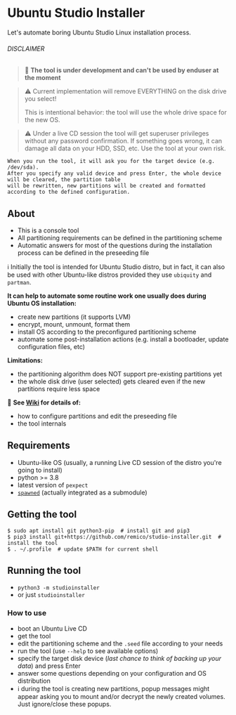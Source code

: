 # Ubuntu Studio Installer
Let's automate boring Ubuntu Studio Linux installation process.

###### DISCLAIMER
> :pushpin: **The tool is under development and can't be used by enduser at the moment**

> :warning: Current implementation will remove EVERYTHING on the disk drive you select!
>
> This is intentional behavior: the tool will use the whole drive space for the new OS.

> :warning: Under a live CD session the tool will get superuser privileges without any password confirmation.
> If something goes wrong, it can damage all data on your HDD, SSD, etc. Use the tool at your own risk.  
```
When you run the tool, it will ask you for the target device (e.g. /dev/sda). 
After you specify any valid device and press Enter, the whole device will be cleared, the partition table
will be rewritten, new partitions will be created and formatted according to the defined configuration.
```  

## About
- This is a console tool
- All partitioning requirements can be defined in the partitioning scheme
- Automatic answers for most of the questions during the installation process can be defined in the preseeding file

:information_source: Initially the tool is intended for Ubuntu Studio distro, but in fact, it can also be used
with other Ubuntu-like distros provided they use `ubiquity` and `partman`. 

**It can help to automate some routine work one usually does during Ubuntu OS installation:**
- create new partitions (it supports LVM)
- encrypt, mount, unmount, format them
- install OS according to the preconfigured partitioning scheme
- automate some post-installation actions (e.g. install a bootloader, update configuration files, etc)

**Limitations:**
- the partitioning algorithm does NOT support pre-existing partitions yet
- the whole disk drive (user selected) gets cleared even if the new partitions require less space

:pushpin: **See [Wiki](../../wiki) for details of:**
- how to configure partitions and edit the preseeding file
- the tool internals

## Requirements
- Ubuntu-like OS (usually, a running Live CD session of the distro you're going to install)
- python >= 3.8
- latest version of `pexpect`
- [`spawned`](https://github.com/remico/spawned) (actually integrated as a submodule)

## Getting the tool
```
$ sudo apt install git python3-pip  # install git and pip3
$ pip3 install git+https://github.com/remico/studio-installer.git  # install the tool
$ . ~/.profile  # update $PATH for current shell
```

## Running the tool
- `python3 -m studioinstaller`
- or just `studioinstaller`

### How to use
- boot an Ubuntu Live CD
- get the tool
- edit the partitioning scheme and the `.seed` file according to your needs
- run the tool (use `--help` to see available options)
- specify the target disk device (_last chance to think of backing up your data_) and press Enter
- answer some questions depending on your configuration and OS distribution
- :information_source: during the tool is creating new partitions, popup messages might appear asking you
to mount and/or decrypt the newly created volumes. Just ignore/close these popups.
